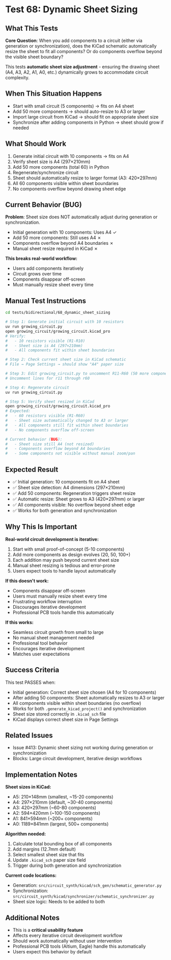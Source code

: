 # Test 68: Dynamic Sheet Sizing

## What This Tests

**Core Question**: When you add components to a circuit (either via generation or synchronization), does the KiCad schematic automatically resize the sheet to fit all components? Or do components overflow beyond the visible sheet boundary?

This tests **automatic sheet size adjustment** - ensuring the drawing sheet (A4, A3, A2, A1, A0, etc.) dynamically grows to accommodate circuit complexity.

## When This Situation Happens

- Start with small circuit (5 components) → fits on A4 sheet
- Add 50 more components → should auto-resize to A3 or larger
- Import large circuit from KiCad → should fit on appropriate sheet size
- Synchronize after adding components in Python → sheet should grow if needed

## What Should Work

1. Generate initial circuit with 10 components → fits on A4
2. Verify sheet size is A4 (297×210mm)
3. Add 50 more components (total 60) in Python
4. Regenerate/synchronize circuit
5. Sheet should automatically resize to larger format (A3: 420×297mm)
6. All 60 components visible within sheet boundaries
7. No components overflow beyond drawing sheet edge

## Current Behavior (BUG)

**Problem**: Sheet size does NOT automatically adjust during generation or synchronization.

- Initial generation with 10 components: Uses A4 ✓
- Add 50 more components: Still uses A4 ✗
- Components overflow beyond A4 boundaries ✗
- Manual sheet resize required in KiCad ✗

**This breaks real-world workflow:**
- Users add components iteratively
- Circuit grows over time
- Components disappear off-screen
- Must manually resize sheet every time

## Manual Test Instructions

```bash
cd tests/bidirectional/68_dynamic_sheet_sizing

# Step 1: Generate initial circuit with 10 resistors
uv run growing_circuit.py
open growing_circuit/growing_circuit.kicad_pro
# Verify:
#   - 10 resistors visible (R1-R10)
#   - Sheet size is A4 (297×210mm)
#   - All components fit within sheet boundaries

# Step 2: Check current sheet size in KiCad schematic
# File → Page Settings → should show "A4" paper size

# Step 3: Edit growing_circuit.py to uncomment R11-R60 (50 more components)
# Uncomment lines for r11 through r60

# Step 4: Regenerate circuit
uv run growing_circuit.py

# Step 5: Verify sheet resized in KiCad
open growing_circuit/growing_circuit.kicad_pro
# Expected:
#   - 60 resistors visible (R1-R60)
#   - Sheet size automatically changed to A3 or larger
#   - All components still fit within sheet boundaries
#   - No components overflow off-screen

# Current behavior (BUG):
#   - Sheet size still A4 (not resized)
#   - Components overflow beyond A4 boundaries
#   - Some components not visible without manual zoom/pan
```

## Expected Result

- ✅ Initial generation: 10 components fit on A4 sheet
- ✅ Sheet size detection: A4 dimensions (297×210mm)
- ✅ Add 50 components: Regeneration triggers sheet resize
- ✅ Automatic resize: Sheet grows to A3 (420×297mm) or larger
- ✅ All components visible: No overflow beyond sheet edge
- ✅ Works for both generation and synchronization

## Why This Is Important

**Real-world circuit development is iterative:**
1. Start with small proof-of-concept (5-10 components)
2. Add more components as design evolves (20, 50, 100+)
3. Each addition may push beyond current sheet size
4. Manual sheet resizing is tedious and error-prone
5. Users expect tools to handle layout automatically

**If this doesn't work:**
- Components disappear off-screen
- Users must manually resize sheet every time
- Frustrating workflow interruption
- Discourages iterative development
- Professional PCB tools handle this automatically

**If this works:**
- Seamless circuit growth from small to large
- No manual sheet management needed
- Professional tool behavior
- Encourages iterative development
- Matches user expectations

## Success Criteria

This test PASSES when:
- Initial generation: Correct sheet size chosen (A4 for 10 components)
- After adding 50 components: Sheet automatically resizes to A3 or larger
- All components visible within sheet boundaries (no overflow)
- Works for both `.generate_kicad_project()` and synchronization
- Sheet size stored correctly in `.kicad_sch` file
- KiCad displays correct sheet size in Page Settings

## Related Issues

- Issue #413: Dynamic sheet sizing not working during generation or synchronization
- Blocks: Large circuit development, iterative design workflows

## Implementation Notes

**Sheet sizes in KiCad:**
- A5: 210×148mm (smallest, ~15-20 components)
- A4: 297×210mm (default, ~30-40 components)
- A3: 420×297mm (~60-80 components)
- A2: 594×420mm (~100-150 components)
- A1: 841×594mm (~200+ components)
- A0: 1189×841mm (largest, 500+ components)

**Algorithm needed:**
1. Calculate total bounding box of all components
2. Add margins (12.7mm default)
3. Select smallest sheet size that fits
4. Update `.kicad_sch` paper size field
5. Trigger during both generation and synchronization

**Current code locations:**
- Generation: `src/circuit_synth/kicad/sch_gen/schematic_generator.py`
- Synchronization: `src/circuit_synth/kicad/synchronizer/schematic_synchronizer.py`
- Sheet size logic: Needs to be added to both

## Additional Notes

- This is a **critical usability feature**
- Affects every iterative circuit development workflow
- Should work automatically without user intervention
- Professional PCB tools (Altium, Eagle) handle this automatically
- Users expect this behavior by default
